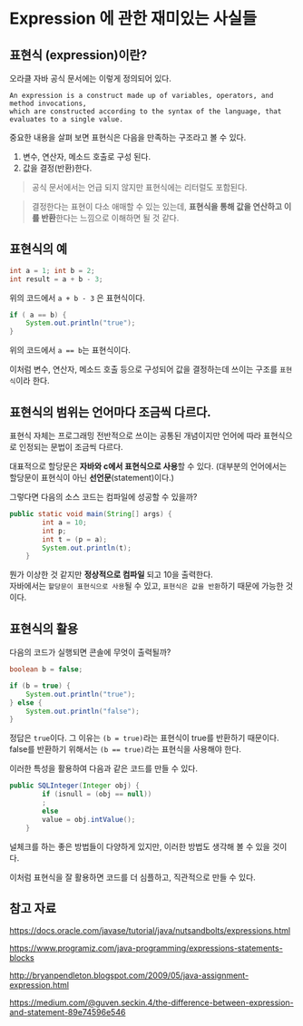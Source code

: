 # Expression 에 관한 재미있는 사실들


## 표현식 (expression)이란?

오라클 자바 공식 문서에는 이렇게 정의되어 있다.
```
An expression is a construct made up of variables, operators, and method invocations,
which are constructed according to the syntax of the language, that evaluates to a single value.
```
중요한 내용을 살펴 보면 표현식은 다음을 만족하는 구조라고 볼 수 있다.
1. 변수, 연산자, 메소드 호출로 구성 된다.
2. 값을 결정(반환)한다.

> 공식 문서에서는 언급 되지 않지만 표현식에는 리터럴도 포함된다. 

> 결정한다는 표현이 다소 애매할 수 있는 있는데, **표현식을 통해 값을 연산하고 이를 반환**한다는 느낌으로 이해하면 될 것 같다.


## 표현식의 예

```java
int a = 1; int b = 2;
int result = a + b - 3;
```
위의 코드에서 `a + b - 3` 은 표현식이다.

```java
if ( a == b) {
    System.out.println("true");
}
```
위의 코드에서 `a == b`는 표현식이다.

이처럼 변수, 연산자, 메소드 호출 등으로 구성되어 값을 결정하는데 쓰이는 구조를 `표현식`이라 한다.

## 표현식의 범위는 언어마다 조금씩 다르다.
표현식 자체는 프로그래밍 전반적으로 쓰이는 공통된 개념이지만 언어에 따라 표현식으로 인정되는 문법이 조금씩 다르다. 

대표적으로 할당문은 **자바와 c에서 표현식으로 사용**할 수 있다. (대부분의 언어에서는 할당문이 표현식이 아닌 **선언문**(statement)이다.)

그렇다면 다음의 소스 코드는 컴파일에 성공할 수 있을까?
```java
public static void main(String[] args) {
        int a = 10;
        int p;
        int t = (p = a);
        System.out.println(t);
    }
```
뭔가 이상한 것 같지만 **정상적으로 컴파일** 되고 10을 출력한다.     
자바에서는 `할당문이 표현식으로 사용`될 수 있고, `표현식은 값을 반환`하기 때문에 가능한 것이다.

## 표현식의 활용
다음의 코드가 실행되면 콘솔에 무엇이 출력될까? 
```java
boolean b = false;

if (b = true) {
    System.out.println("true");
} else {
    System.out.println("false");
}
```
정답은 `true`이다.
그 이유는 `(b = true)`라는 표현식이 true를 반환하기 때문이다.    
false를 반환하기 위해서는 `(b == true)`라는 표현식을 사용해야 한다.

이러한 특성을 활용하여 다음과 같은 코드를 만들 수 있다.
```java
public SQLInteger(Integer obj) {
        if (isnull = (obj == null))
        ;
        else
        value = obj.intValue();
    }
```
널체크를 하는 좋은 방법들이 다양하게 있지만, 이러한 방법도 생각해 볼 수 있을 것이다.

이처럼 표현식을 잘 활용하면 코드를 더 심플하고, 직관적으로 만들 수 있다.      

## 참고 자료

https://docs.oracle.com/javase/tutorial/java/nutsandbolts/expressions.html

https://www.programiz.com/java-programming/expressions-statements-blocks

http://bryanpendleton.blogspot.com/2009/05/java-assignment-expression.html

https://medium.com/@guven.seckin.4/the-difference-between-expression-and-statement-89e74596e546